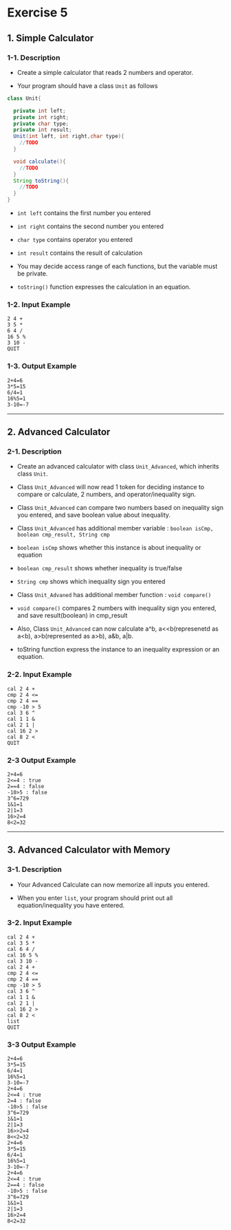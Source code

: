 # Exercise 5

## 1. Simple Calculator

### 1-1. Description

- Create a simple calculator that reads 2 numbers and operator.

- Your program should have a class `Unit` as follows

```java
class Unit{

  private int left;
  private int right;
  private char type;
  private int result;
  Unit(int left, int right,char type){
    //TODO
  }

  void calculate(){
    //TODO
  }
  String toString(){
    //TODO
  }
}
```

- `int left` contains the first number you entered

- `int right` contains the second number you entered

- `char type` contains operator you entered

- `int result` contains the result of calculation


- You may decide access range of each functions, but the variable must be private.

- `toString()` function expresses the calculation in an equation.




### 1-2. Input Example

	2 4 +
	3 5 *
	6 4 /
	16 5 %
	3 10 -
	QUIT

### 1-3. Output Example

	2+4=6
	3*5=15
	6/4=1
	16%5=1
	3-10=-7

---


## 2. Advanced Calculator

### 2-1. Description

- Create an advanced calculator with class `Unit_Advanced`, which inherits class `Unit`.

- Class `Unit_Advanced` will now read 1 token for deciding instance to compare or calculate, 2 numbers, and operator/inequality sign.

- Class `Unit_Advanced` can compare two numbers based on inequality sign you entered, and save boolean value about inequality.

- Class `Unit_Advanced` has additional member variable : `boolean isCmp, boolean cmp_result, String cmp`

- `boolean isCmp` shows whether this instance is about inequality or equation

- `boolean cmp_result` shows whether inequality is true/false

- `String cmp` shows which inequality sign you entered

- Class `Unit_Advaned` has additional member function : `void compare()`

- `void compare()` compares 2 numbers with inequality sign you entered, and save result(boolean) in cmp_result

- Also, Class `Unit_Advanced` can now calculate a^b, a<<b(represenetd as a<b), a>b(represented as a>b), a&b, a|b. 

- toString function express the instance to an inequality expression or an equation.



### 2-2. Input Example

	cal 2 4 +
	cmp 2 4 <=
	cmp 2 4 ==
	cmp -10 > 5
	cal 3 6 ^
	cal 1 1 &
	cal 2 1 |
	cal 16 2 >
	cal 8 2 <
	QUIT


### 2-3 Output Example

	2+4=6
	2<=4 : true
	2==4 : false
	-10>5 : false
	3^6=729
	1&1=1
	2|1=3
	16>2=4
	8<2=32


---


## 3. Advanced Calculator with Memory

### 3-1. Description

- Your Advanced Calculate can now memorize all inputs you entered.

- When you enter `list`, your program should print out all equation/inequality you have entered.


### 3-2. Input  Example

	cal 2 4 +
	cal 3 5 *
	cal 6 4 /
	cal 16 5 %
	cal 3 10 -
	cal 2 4 +
	cmp 2 4 <=
	cmp 2 4 ==
	cmp -10 > 5
	cal 3 6 ^
	cal 1 1 &
	cal 2 1 |
	cal 16 2 >
	cal 8 2 <
	list
	QUIT


### 3-3 Output Example

	2+4=6
	3*5=15
	6/4=1
	16%5=1
	3-10=-7
	2+4=6
	2<=4 : true
	2=4 : false
	-10>5 : false
	3^6=729
	1&1=1
	2|1=3
	16>>2=4
	8<<2=32
	2+4=6
	3*5=15
	6/4=1
	16%5=1
	3-10=-7
	2+4=6
	2<=4 : true
	2==4 : false
	-10>5 : false
	3^6=729
	1&1=1
	2|1=3
	16>2=4
	8<2=32
